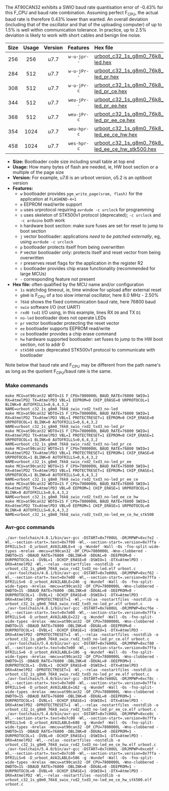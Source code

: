 The AT90CAN32 exhibits a SWIO baud rate quantisation error of -0.43% for this F_CPU and baud rate combination. Assuming perfect F<sub>CPU</sub>, the actual baud rate is therefore 0.43% lower than wanted. An overall deviation (including that of the oscillator and that of the uploading computer) of up to 1.5% is well within communication tolerance. In practice, up to 2.5% deviation is likely to work with short cables and benign line noise.

|Size|Usage|Version|Features|Hex file|
|:-:|:-:|:-:|:-:|:--|
|256|256|u7.7|`w-u-jpr--`|[urboot_c32_1s_g8m0_76k8_swio_rxd2_txd3_no-led.hex](https://raw.githubusercontent.com/stefanrueger/urboot.hex/main/mcus/at90can32/watchdog_1_s/internal_oscillator_g-2.50%25/%2B8m000000_hz/%2B%2B76k8_baud/uart1_rxd2_txd3/no-led/urboot_c32_1s_g8m0_76k8_swio_rxd2_txd3_no-led.hex)|
|284|512|u7.7|`w-u-jPr--`|[urboot_c32_1s_g8m0_76k8_swio_rxd2_txd3_no-led_pr.hex](https://raw.githubusercontent.com/stefanrueger/urboot.hex/main/mcus/at90can32/watchdog_1_s/internal_oscillator_g-2.50%25/%2B8m000000_hz/%2B%2B76k8_baud/uart1_rxd2_txd3/no-led/urboot_c32_1s_g8m0_76k8_swio_rxd2_txd3_no-led_pr.hex)|
|308|512|u7.7|`w-u-jPr-c`|[urboot_c32_1s_g8m0_76k8_swio_rxd2_txd3_no-led_pr_ce.hex](https://raw.githubusercontent.com/stefanrueger/urboot.hex/main/mcus/at90can32/watchdog_1_s/internal_oscillator_g-2.50%25/%2B8m000000_hz/%2B%2B76k8_baud/uart1_rxd2_txd3/no-led/urboot_c32_1s_g8m0_76k8_swio_rxd2_txd3_no-led_pr_ce.hex)|
|344|512|u7.7|`weu-jPr--`|[urboot_c32_1s_g8m0_76k8_swio_rxd2_txd3_no-led_pr_ee.hex](https://raw.githubusercontent.com/stefanrueger/urboot.hex/main/mcus/at90can32/watchdog_1_s/internal_oscillator_g-2.50%25/%2B8m000000_hz/%2B%2B76k8_baud/uart1_rxd2_txd3/no-led/urboot_c32_1s_g8m0_76k8_swio_rxd2_txd3_no-led_pr_ee.hex)|
|368|512|u7.7|`weu-jPr-c`|[urboot_c32_1s_g8m0_76k8_swio_rxd2_txd3_no-led_pr_ee_ce.hex](https://raw.githubusercontent.com/stefanrueger/urboot.hex/main/mcus/at90can32/watchdog_1_s/internal_oscillator_g-2.50%25/%2B8m000000_hz/%2B%2B76k8_baud/uart1_rxd2_txd3/no-led/urboot_c32_1s_g8m0_76k8_swio_rxd2_txd3_no-led_pr_ee_ce.hex)|
|354|1024|u7.7|`weu-hpr-c`|[urboot_c32_1s_g8m0_76k8_swio_rxd2_txd3_no-led_ee_ce_hw.hex](https://raw.githubusercontent.com/stefanrueger/urboot.hex/main/mcus/at90can32/watchdog_1_s/internal_oscillator_g-2.50%25/%2B8m000000_hz/%2B%2B76k8_baud/uart1_rxd2_txd3/no-led/urboot_c32_1s_g8m0_76k8_swio_rxd2_txd3_no-led_ee_ce_hw.hex)|
|458|1024|u7.7|`wes-hpr-c`|[urboot_c32_1s_g8m0_76k8_swio_rxd2_txd3_no-led_ee_ce_hw_stk500.hex](https://raw.githubusercontent.com/stefanrueger/urboot.hex/main/mcus/at90can32/watchdog_1_s/internal_oscillator_g-2.50%25/%2B8m000000_hz/%2B%2B76k8_baud/uart1_rxd2_txd3/no-led/urboot_c32_1s_g8m0_76k8_swio_rxd2_txd3_no-led_ee_ce_hw_stk500.hex)|

- **Size:** Bootloader code size including small table at top end
- **Usage:** How many bytes of flash are needed, ie, HW boot section or a multiple of the page size
- **Version:** For example, u7.6 is an urboot version, o5.2 is an optiboot version
- **Features:**
  + `w` bootloader provides `pgm_write_page(sram, flash)` for the application at `FLASHEND-4+1`
  + `e` EEPROM read/write support
  + `u` uses urprotocol requiring `avrdude -c urclock` for programming
  + `s` uses skeleton of STK500v1 protocol (deprecated); `-c urclock` and `-c arduino` both work
  + `h` hardware boot section: make sure fuses are set for reset to jump to boot section
  + `j` vector bootloader: applications *need to be patched externally*, eg, using `avrdude -c urclock`
  + `p` bootloader protects itself from being overwritten
  + `P` vector bootloader only: protects itself and reset vector from being overwritten
  + `r` preserves reset flags for the application in the register R2
  + `c` bootloader provides chip erase functionality (recommended for large MCUs)
  + `-` corresponding feature not present
- **Hex file:** often qualified by the MCU name and/or configuration
  + `1s` watchdog timeout, ie, time window for upload after external reset
  + `g8m0` is F<sub>CPU</sub> of a too slow internal oscillator, here 8.0 MHz - 2.50%
  + `76k8` shows the fixed communication baud rate, here 76800 baud
  + `swio` software I/O (not UART)
  + `rxd0 txd1` I/O using, in this example, lines RX `D0` and TX `D1`
  + `no-led` bootloader does not operate LEDs
  + `pr` vector bootloader protecting the reset vector
  + `ee` bootloader supports EEPROM read/write
  + `ce` bootloader provides a chip erase command
  + `hw` hardware supported bootloader: set fuses to jump to the HW boot section, not to addr 0
  + `stk500` uses deprecated STK500v1 protocol to communicate with bootloader


Note below that baud rate and F<sub>CPU</sub> may be different from the path name's as long as the quotient F<sub>CPU</sub>/baud rate is the same.

### Make commands
```
make MCU=at90can32 WDTO=1S F_CPU=7800000L BAUD_RATE=76800 SWIO=1 RX=AtmelPD2 TX=AtmelPD3 VBL=1 EEPROM=0 CHIP_ERASE=0 URPROTOCOL=1 BLINK=0 AUTOFRILLS=0,6,4,3,2 NAME=urboot_c32_1s_g8m0_76k8_swio_rxd2_txd3_no-led
make MCU=at90can32 WDTO=1S F_CPU=7800000L BAUD_RATE=76800 SWIO=1 RX=AtmelPD2 TX=AtmelPD3 VBL=1 PROTECTRESET=1 EEPROM=0 CHIP_ERASE=0 URPROTOCOL=1 BLINK=0 AUTOFRILLS=0,6,4,3,2 NAME=urboot_c32_1s_g8m0_76k8_swio_rxd2_txd3_no-led_pr
make MCU=at90can32 WDTO=1S F_CPU=7800000L BAUD_RATE=76800 SWIO=1 RX=AtmelPD2 TX=AtmelPD3 VBL=1 PROTECTRESET=1 EEPROM=0 CHIP_ERASE=1 URPROTOCOL=1 BLINK=0 AUTOFRILLS=0,6,4,3,2 NAME=urboot_c32_1s_g8m0_76k8_swio_rxd2_txd3_no-led_pr_ce
make MCU=at90can32 WDTO=1S F_CPU=7800000L BAUD_RATE=76800 SWIO=1 RX=AtmelPD2 TX=AtmelPD3 VBL=1 PROTECTRESET=1 EEPROM=1 CHIP_ERASE=0 URPROTOCOL=1 BLINK=0 AUTOFRILLS=0,6,4,3,2 NAME=urboot_c32_1s_g8m0_76k8_swio_rxd2_txd3_no-led_pr_ee
make MCU=at90can32 WDTO=1S F_CPU=7800000L BAUD_RATE=76800 SWIO=1 RX=AtmelPD2 TX=AtmelPD3 VBL=1 PROTECTRESET=1 EEPROM=1 CHIP_ERASE=1 URPROTOCOL=1 BLINK=0 AUTOFRILLS=0,6,4,3,2 NAME=urboot_c32_1s_g8m0_76k8_swio_rxd2_txd3_no-led_pr_ee_ce
make MCU=at90can32 WDTO=1S F_CPU=7800000L BAUD_RATE=76800 SWIO=1 RX=AtmelPD2 TX=AtmelPD3 VBL=0 EEPROM=1 CHIP_ERASE=1 URPROTOCOL=1 BLINK=0 AUTOFRILLS=0,6,4,3,2 NAME=urboot_c32_1s_g8m0_76k8_swio_rxd2_txd3_no-led_ee_ce_hw
make MCU=at90can32 WDTO=1S F_CPU=7800000L BAUD_RATE=76800 SWIO=1 RX=AtmelPD2 TX=AtmelPD3 VBL=0 EEPROM=1 CHIP_ERASE=1 URPROTOCOL=0 BLINK=0 AUTOFRILLS=0,6,4,3,2 NAME=urboot_c32_1s_g8m0_76k8_swio_rxd2_txd3_no-led_ee_ce_hw_stk500
```

### Avr-gcc commands
```
./avr-toolchain/4.8.1/bin/avr-gcc -DSTART=0x7f00UL -DRJMPWP=0xcfe2 -Wl,--section-start=.text=0x7f00 -Wl,--section-start=.version=0x7ffa -DFRILLS=3 -D_urboot_AVAILABLE=4 -g -Wundef -Wall -Os -fno-split-wide-types -mrelax -mmcu=at90can32 -DF_CPU=7800000L -Wno-clobbered -DWDTO=1S -DBAUD_RATE=76800 -DBLINK=0 -DDUAL=0 -DEEPROM=0 -DURPROTOCOL=1 -DVBL=1 -DCHIP_ERASE=0 -DSWIO=1 -DTX=AtmelPD3 -DRX=AtmelPD2 -Wl,--relax -nostartfiles -nostdlib -o urboot_c32_1s_g8m0_76k8_swio_rxd2_txd3_no-led.elf urboot.c
./avr-toolchain/4.8.1/bin/avr-gcc -DSTART=0x7e00UL -DRJMPWP=0xcf62 -Wl,--section-start=.text=0x7e00 -Wl,--section-start=.version=0x7ffa -DFRILLS=6 -D_urboot_AVAILABLE=246 -g -Wundef -Wall -Os -fno-split-wide-types -mrelax -mmcu=at90can32 -DF_CPU=7800000L -Wno-clobbered -DWDTO=1S -DBAUD_RATE=76800 -DBLINK=0 -DDUAL=0 -DEEPROM=0 -DURPROTOCOL=1 -DVBL=1 -DCHIP_ERASE=0 -DSWIO=1 -DTX=AtmelPD3 -DRX=AtmelPD2 -DPROTECTRESET=1 -Wl,--relax -nostartfiles -nostdlib -o urboot_c32_1s_g8m0_76k8_swio_rxd2_txd3_no-led_pr.elf urboot.c
./avr-toolchain/4.8.1/bin/avr-gcc -DSTART=0x7e00UL -DRJMPWP=0xcf6e -Wl,--section-start=.text=0x7e00 -Wl,--section-start=.version=0x7ffa -DFRILLS=6 -D_urboot_AVAILABLE=222 -g -Wundef -Wall -Os -fno-split-wide-types -mrelax -mmcu=at90can32 -DF_CPU=7800000L -Wno-clobbered -DWDTO=1S -DBAUD_RATE=76800 -DBLINK=0 -DDUAL=0 -DEEPROM=0 -DURPROTOCOL=1 -DVBL=1 -DCHIP_ERASE=1 -DSWIO=1 -DTX=AtmelPD3 -DRX=AtmelPD2 -DPROTECTRESET=1 -Wl,--relax -nostartfiles -nostdlib -o urboot_c32_1s_g8m0_76k8_swio_rxd2_txd3_no-led_pr_ce.elf urboot.c
./avr-toolchain/5.4.0/bin/avr-gcc -DSTART=0x7e00UL -DRJMPWP=0xcf80 -Wl,--section-start=.text=0x7e00 -Wl,--section-start=.version=0x7ffa -DFRILLS=6 -D_urboot_AVAILABLE=186 -g -Wundef -Wall -Os -fno-split-wide-types -mrelax -mmcu=at90can32 -DF_CPU=7800000L -Wno-clobbered -DWDTO=1S -DBAUD_RATE=76800 -DBLINK=0 -DDUAL=0 -DEEPROM=1 -DURPROTOCOL=1 -DVBL=1 -DCHIP_ERASE=0 -DSWIO=1 -DTX=AtmelPD3 -DRX=AtmelPD2 -DPROTECTRESET=1 -Wl,--relax -nostartfiles -nostdlib -o urboot_c32_1s_g8m0_76k8_swio_rxd2_txd3_no-led_pr_ee.elf urboot.c
./avr-toolchain/5.4.0/bin/avr-gcc -DSTART=0x7e00UL -DRJMPWP=0xcf8c -Wl,--section-start=.text=0x7e00 -Wl,--section-start=.version=0x7ffa -DFRILLS=6 -D_urboot_AVAILABLE=162 -g -Wundef -Wall -Os -fno-split-wide-types -mrelax -mmcu=at90can32 -DF_CPU=7800000L -Wno-clobbered -DWDTO=1S -DBAUD_RATE=76800 -DBLINK=0 -DDUAL=0 -DEEPROM=1 -DURPROTOCOL=1 -DVBL=1 -DCHIP_ERASE=1 -DSWIO=1 -DTX=AtmelPD3 -DRX=AtmelPD2 -DPROTECTRESET=1 -Wl,--relax -nostartfiles -nostdlib -o urboot_c32_1s_g8m0_76k8_swio_rxd2_txd3_no-led_pr_ee_ce.elf urboot.c
./avr-toolchain/5.4.0/bin/avr-gcc -DSTART=0x7c00UL -DRJMPWP=0xce8c -Wl,--section-start=.text=0x7c00 -Wl,--section-start=.version=0x7ffa -DFRILLS=6 -D_urboot_AVAILABLE=688 -g -Wundef -Wall -Os -fno-split-wide-types -mrelax -mmcu=at90can32 -DF_CPU=7800000L -Wno-clobbered -DWDTO=1S -DBAUD_RATE=76800 -DBLINK=0 -DDUAL=0 -DEEPROM=1 -DURPROTOCOL=1 -DVBL=0 -DCHIP_ERASE=1 -DSWIO=1 -DTX=AtmelPD3 -DRX=AtmelPD2 -Wl,--relax -nostartfiles -nostdlib -o urboot_c32_1s_g8m0_76k8_swio_rxd2_txd3_no-led_ee_ce_hw.elf urboot.c
./avr-toolchain/5.4.0/bin/avr-gcc -DSTART=0x7c00UL -DRJMPWP=0xcebf -Wl,--section-start=.text=0x7c00 -Wl,--section-start=.version=0x7ffa -DFRILLS=6 -D_urboot_AVAILABLE=586 -g -Wundef -Wall -Os -fno-split-wide-types -mrelax -mmcu=at90can32 -DF_CPU=7800000L -Wno-clobbered -DWDTO=1S -DBAUD_RATE=76800 -DBLINK=0 -DDUAL=0 -DEEPROM=1 -DURPROTOCOL=0 -DVBL=0 -DCHIP_ERASE=1 -DSWIO=1 -DTX=AtmelPD3 -DRX=AtmelPD2 -Wl,--relax -nostartfiles -nostdlib -o urboot_c32_1s_g8m0_76k8_swio_rxd2_txd3_no-led_ee_ce_hw_stk500.elf urboot.c
```

